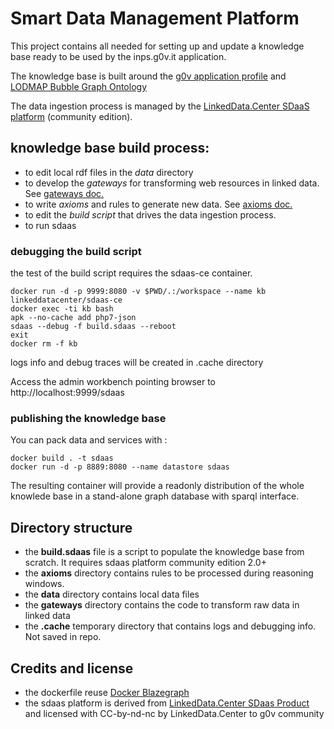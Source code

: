 # Smart Data Management Platform

This project contains all needed for setting up and update a knowledge base ready to be used by the inps.g0v.it application.

The knowledge base is built around the [g0v application profile](https://github.com/g0v-it/ontologies/tree/master/fr-ap) and  [LODMAP Bubble Graph Ontology](https://github.com/linkeddatacenter/LODMAP-ontologies/tree/master/BGO)

The data ingestion process is managed by the [LinkedData.Center SDaaS platform](https://linkeddata.center/p/sdaas) (community edition).


## knowledge base build process:

- to edit local rdf files in the *data* directory
- to develop the *gateways* for transforming web resources in linked data. See [gateways doc.](gateways/README.md)
- to write *axioms* and rules to generate new data. See [axioms doc.](axioms/README.md)
- to edit the *build script* that drives the data ingestion process.
- to run sdaas

### debugging the build script

the test of the build script requires the sdaas-ce container.

```
docker run -d -p 9999:8080 -v $PWD/.:/workspace --name kb linkeddatacenter/sdaas-ce
docker exec -ti kb bash
apk --no-cache add php7-json
sdaas --debug -f build.sdaas --reboot
exit
docker rm -f kb
```

logs info and debug traces will be created in .cache directory

Access the admin workbench pointing browser to http://localhost:9999/sdaas

 
### publishing  the knowledge base

You can pack data and services with :

```
docker build . -t sdaas
docker run -d -p 8889:8080 --name datastore sdaas
```

The resulting container will provide a readonly distribution of the whole knowlede base in a stand-alone graph database with sparql interface.


## Directory structure

- the **build.sdaas** file is a script to populate the knowledge base from scratch. It requires sdaas platform community edition 2.0+
- the **axioms** directory contains rules to be processed during reasoning windows.
- the **data** directory contains local data files
- the **gateways** directory contains the code to transform raw data in linked data
- the **.cache** temporary directory that contains logs and debugging info. Not saved in repo.


## Credits and license

- the dockerfile reuse [Docker Blazegraph](https://github.com/lyrasis/docker-blazegraph)
- the sdaas platform is derived from [LinkedData.Center SDaas Product](https://it.linkeddata.center/p/sdaas) and licensed with CC-by-nd-nc by LinkedData.Center to g0v community
